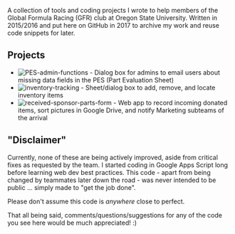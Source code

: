A collection of tools and coding projects I wrote to help members of the Global Formula Racing (GFR) club at Oregon State University. Written in 2015/2016 and put here on GitHub in 2017 to archive my work and reuse code snippets for later.

## Projects
- ![PES-admin-functions][PES-admin-functions] -   Dialog box for admins to email users about missing data fields in the PES (Part Evaluation Sheet)
- ![inventory-tracking][inventory-tracking] -   Sheet/dialog box to add, remove, and locate inventory items
- ![received-sponsor-parts-form][received-sponsor-parts-form] -   Web app to record incoming donated items, sort pictures in Google Drive, and notify Marketing subteams of the arrival

## "Disclaimer"
Currently, none of these are being actively improved, aside from critical fixes as requested by the team. I started coding in Google Apps Script long before learning web dev best practices. This code - apart from being changed by teammates later down the road - was never intended to be public ... simply made to "get the job done".

Please don't assume this code is *anywhere* close to perfect.

That all being said, comments/questions/suggestions for any of the code you see here would be much appreciated! :)

[PES-admin-functions]: https://github.com/justinTM/apps-script-projects/tree/master/GlobalFormulaRacing/PES-admin-functions
[inventory-tracking]: https://github.com/justinTM/apps-script-projects/tree/master/GlobalFormulaRacing/inventory-tracking
[received-sponsor-parts-form]: https://github.com/justinTM/apps-script-projects/tree/master/GlobalFormulaRacing/received-sponsor-parts-form

